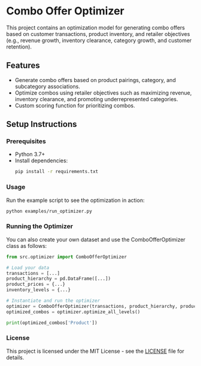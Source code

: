 # Combo Offer Optimizer

This project contains an optimization model for generating combo offers based on customer transactions, product inventory, and retailer objectives (e.g., revenue growth, inventory clearance, category growth, and customer retention).

## Features
- Generate combo offers based on product pairings, category, and subcategory associations.
- Optimize combos using retailer objectives such as maximizing revenue, inventory clearance, and promoting underrepresented categories.
- Custom scoring function for prioritizing combos.

## Setup Instructions

### Prerequisites
- Python 3.7+
- Install dependencies:
  ```bash
  pip install -r requirements.txt
  ```

### Usage
Run the example script to see the optimization in action:
```bash
python examples/run_optimizer.py
```

### Running the Optimizer
You can also create your own dataset and use the ComboOfferOptimizer class as follows:
```python
from src.optimizer import ComboOfferOptimizer

# Load your data
transactions = [...]
product_hierarchy = pd.DataFrame([...])
product_prices = {...}
inventory_levels = {...}

# Instantiate and run the optimizer
optimizer = ComboOfferOptimizer(transactions, product_hierarchy, product_prices, inventory_levels, retailer_objectives)
optimized_combos = optimizer.optimize_all_levels()

print(optimized_combos['Product'])
```

### License
This project is licensed under the MIT License - see the [LICENSE](https://github.com/nayan4qmul/Combo-Offer-Optimizer/blob/main/LICENSE) file for details.
